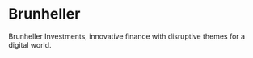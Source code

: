 # Brunheller
Brunheller Investments, innovative finance with disruptive themes for a digital world.
